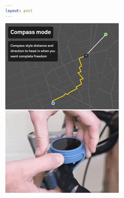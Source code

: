 ```yaml
---
layout: post
---
```


![beeline_path](images/nav_img/beeline/path.png)
![beeline_device](images/nav_img/beeline/installation.png)

<iframe width="100%" height="200" data-src="https://cdn.shopify.com/s/files/1/1897/8919/t/28/assets/free_flow_optimised.gif?13935232937409926898" frameborder="0"></iframe>

<!--
    0. logo
    1. panel
    2. features
    3. installation
    4. app view
    -->
